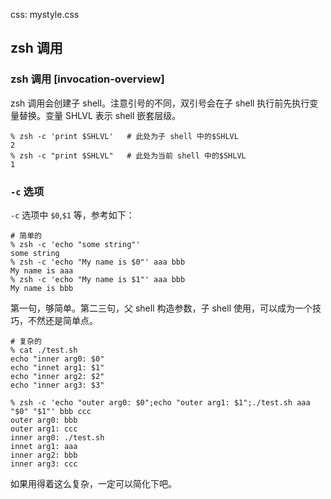 css: mystyle.css

## zsh 调用

### zsh 调用 [invocation-overview]

zsh 调用会创建子 shell。注意引号的不同，双引号会在子 shell 执行前先执行变量替换。变量 SHLVL 表示 shell 嵌套层级。

```
% zsh -c 'print $SHLVL'   # 此处为子 shell 中的$SHLVL
2
% zsh -c "print $SHLVL"   # 此处为当前 shell 中的$SHLVL
1
```


###  `-c` 选项

`-c` 选项中 `$0`,`$1` 等，参考如下：


```
# 简单的
% zsh -c 'echo "some string"'
some string
% zsh -c 'echo "My name is $0"' aaa bbb
My name is aaa
% zsh -c 'echo "My name is $1"' aaa bbb
My name is bbb
```

第一句，够简单。第二三句，父 shell 构造参数，子 shell 使用，可以成为一个技巧，不然还是简单点。

```
# 复杂的
% cat ./test.sh 
echo "inner arg0: $0"
echo "innet arg1: $1"
echo "inner arg2: $2"
echo "inner arg3: $3"

% zsh -c 'echo "outer arg0: $0";echo "outer arg1: $1";./test.sh aaa "$0" "$1"' bbb ccc
outer arg0: bbb
outer arg1: ccc
inner arg0: ./test.sh
innet arg1: aaa
inner arg2: bbb
inner arg3: ccc
```

如果用得着这么复杂，一定可以简化下吧。
